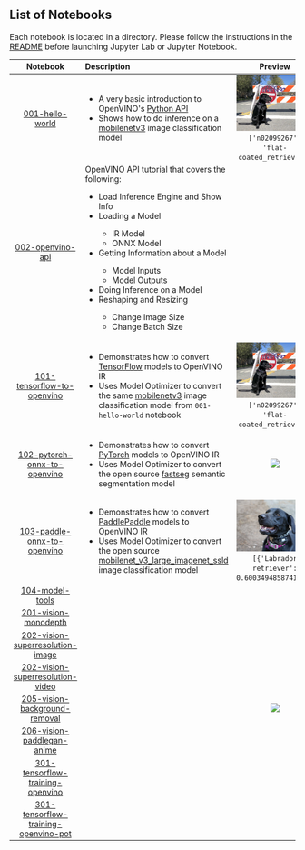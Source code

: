 ## List of Notebooks

Each notebook is located in a directory. Please follow the instructions in the [README](https://github.com/openvinotoolkit/openvino_notebooks/) before launching Jupyter Lab or Jupyter Notebook.


| Notebook      | Description | Preview     |
| :---:        |    :---   |          :----: |
| [001-hello-world](001-hello-world/001-hello-world.ipynb) | <ul><li>A very basic introduction to OpenVINO's [Python API](https://docs.openvinotoolkit.org/latest/ie_python_api/annotated.html)</li><li>Shows how to do inference on a [mobilenetv3](https://docs.openvinotoolkit.org/latest/omz_models_model_mobilenet_v3_small_1_0_224_tf.html) image classification model</li></ul> | <img src="001-hello-world/coco.jpg" width=300><br>`['n02099267', 'flat-coated_retriever']`   |
| [002-openvino-api](002-openvino-api/002-openvino-api.ipynb)   | OpenVINO API tutorial that covers the following: <ul><li>Load Inference Engine and Show Info</li><li>Loading a Model</li><ul><li>IR Model</li><li>ONNX Model</li></ul><li>Getting Information about a Model</li><ul><li>Model Inputs</li><li>Model Outputs</li></ul><li>Doing Inference on a Model</li><li>Reshaping and Resizing</li><ul><li>Change Image Size</li><li>Change Batch Size</li></ul></ul> |   |
| [101-tensorflow-to-openvino](101-tensorflow-to-openvino/101-tensorflow-to-openvino.ipynb) | <ul><li>Demonstrates how to convert [TensorFlow](https://www.tensorflow.org/) models to OpenVINO IR</li><li>Uses Model Optimizer to convert the same [mobilenetv3](https://docs.openvinotoolkit.org/latest/omz_models_model_mobilenet_v3_small_1_0_224_tf.html) image classification model from `001-hello-world` notebook</li></ul> | <img src="001-hello-world/coco.jpg" width=300><br>`['n02099267', 'flat-coated_retriever']`   |
| [102-pytorch-onnx-to-openvino](102-pytorch-onnx-to-openvino/102-pytorch-onnx-to-openvino.ipynb) | <ul><li>Demonstrates how to convert [PyTorch](https://pytorch.org/) models to OpenVINO IR</li><li>Uses Model Optimizer to convert the open source [fastseg](https://docs.openvinotoolkit.org/latest/omz_models_model_mobilenet_v3_small_1_0_224_tf.html) semantic segmentation model</li></ul> | <img src="https://user-images.githubusercontent.com/15709723/125182687-fda1a180-e1c4-11eb-90cf-36a50e5ad1c3.png" width=300>  |
| [103-paddle-onnx-to-openvino](103-paddle-onnx-to-openvino/103-paddle-onnx-to-openvino.ipynb) | <ul><li>Demonstrates how to convert [PaddlePaddle](https://github.com/PaddlePaddle/Paddle) models to OpenVINO IR</li><li>Uses Model Optimizer to convert the open source [mobilenet_v3_large_imagenet_ssld](https://www.paddlepaddle.org.cn/hubdetail?name=mobilenet_v3_large_imagenet_ssld&en_category=ImageClassification) image classification model</li></ul> | <img src="103-paddle-onnx-to-openvino/coco_close.jpg" width=300><br>`[{'Labrador retriever': 0.600349485874176}]`  |
| [104-model-tools](104-model-tools/104-model-tools.ipynb) |  |  |
| [201-vision-monodepth](201-vision-monodepth/201-vision-monodepth.ipynb) |  |  |
| [202-vision-superresolution-image](202-vision-superresolution/202-vision-superresolution-image.ipynb) |  |  |
| [202-vision-superresolution-video](202-vision-superresolution/202-vision-superresolution-video.ipynb) |  |  |
| [205-vision-background-removal](205-vision-background-removal/205-vision-background-removal.ipynb) |  | <img src="https://user-images.githubusercontent.com/15709723/125184237-f4b6cd00-e1d0-11eb-8e3b-d92c9a728372.png"> |
| [206-vision-paddlegan-anime](206-vision-paddlegan-anime/206-vision-paddlegan-anime.ipynb) |  |  |
| [301-tensorflow-training-openvino](301-tensorflow-training-openvino/301-tensorflow-training-openvino.ipynb) |  |  |
| [301-tensorflow-training-openvino-pot](301-tensorflow-training-openvino/301-tensorflow-training-openvino-pot.ipynb) |  |  |

